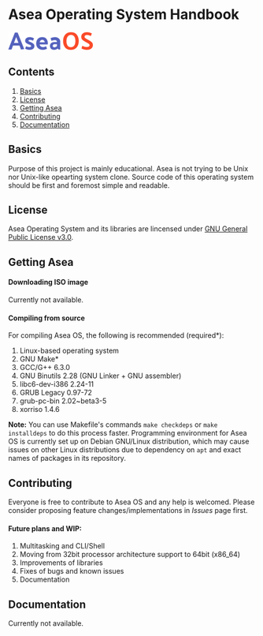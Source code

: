 # Asea Operating System Handbook

![](./img/logo_small.png)

## Contents
1. [Basics](#basics)
2. [License](#license)
3. [Getting Asea](#getting-asea)
4. [Contributing](#contributing)
5. [Documentation](#documentation)

## Basics
Purpose of this project is mainly educational. Asea is not trying to be Unix nor Unix-like opearting system clone. Source code of this operating system should be first and foremost simple and readable.
## License
Asea Operating System and its libraries are lincensed under [GNU General Public License v3.0](../LICENSE).
## Getting Asea
#### Downloading ISO image
Currently not available.

#### Compiling from source
For compiling Asea OS, the following is recommended (required*):

1. Linux-based operating system
2. GNU Make*
3. GCC/G++ 6.3.0
4. GNU Binutils 2.28 (GNU Linker + GNU assembler)
5. libc6-dev-i386 2.24-11
6. GRUB Legacy 0.97-72
7. grub-pc-bin 2.02~beta3-5
8. xorriso 1.4.6

**Note:** You can use Makefile's commands `make checkdeps` or `make installdeps` to do this process faster.
Programming environment for Asea OS is currently set up on Debian GNU/Linux distribution, which may cause issues on other Linux distributions due to dependency on `apt` and exact names of packages in its repository.

## Contributing
Everyone is free to contribute to Asea OS and any help is welcomed. Please consider proposing feature changes/implementations in *Issues* page first.

#### Future plans and WIP:
1. Multitasking and CLI/Shell
2. Moving from 32bit processor architecture support to 64bit (x86_64)
3. Improvements of libraries
4. Fixes of bugs and known issues
5. Documentation

## Documentation
Currently not available.
